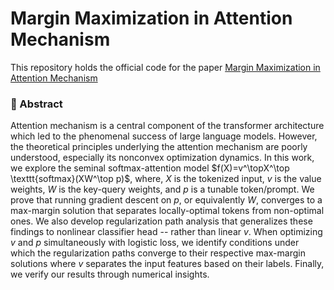 # Margin Maximization in Attention Mechanism
This repository holds the official code for the paper [Margin Maximization in Attention Mechanism]()

### 🦸‍ Abstract
Attention mechanism is a central component of the transformer architecture which led to the phenomenal success of large language models. However, the theoretical principles underlying the attention mechanism are poorly understood, especially its nonconvex optimization dynamics. In this work, we explore the seminal softmax-attention model $f(X)=v^\topX^\top \texttt{softmax}(XW^\top p)$, where, $X$ is the tokenized input, $v$ is the value weights, $W$ is the key-query weights, and $p$ is a tunable token/prompt. We prove that running gradient descent on $p$, or equivalently $W$, converges to a max-margin solution that separates locally-optimal tokens from non-optimal ones. We also develop regularization path analysis that generalizes these findings to nonlinear classifier head -- rather than linear $v$. When optimizing $v$ and $p$ simultaneously with logistic loss, we identify conditions under which the regularization paths converge to their respective max-margin solutions where $v$ separates the input features based on their labels. Finally, we verify our results through numerical insights. 
